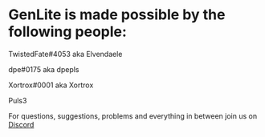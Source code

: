 # GenLite is made possible by the following people:

TwistedFate#4053 aka Elvendaele

dpe#0175 aka dpepls

Xortrox#0001 aka Xortrox

Puls3



For questions, suggestions, problems and everything in between join us on [Discord](https://discord.gg/5h2ZUH8Z7p)